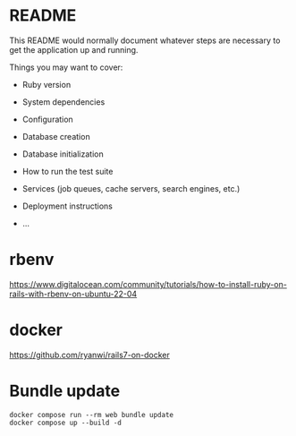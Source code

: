 # README

This README would normally document whatever steps are necessary to get the
application up and running.

Things you may want to cover:

* Ruby version

* System dependencies

* Configuration

* Database creation

* Database initialization

* How to run the test suite

* Services (job queues, cache servers, search engines, etc.)

* Deployment instructions

* ...

# rbenv

https://www.digitalocean.com/community/tutorials/how-to-install-ruby-on-rails-with-rbenv-on-ubuntu-22-04

# docker

https://github.com/ryanwi/rails7-on-docker

# Bundle update

```
docker compose run --rm web bundle update
docker compose up --build -d
```